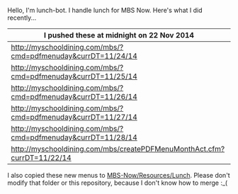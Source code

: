 Hello, I'm lunch-bot. I handle lunch for MBS Now. Here's what I did recently...

I pushed these at midnight on 22 Nov 2014|
--- |
| http://myschooldining.com/mbs/?cmd=pdfmenuday&currDT=11/24/14
| http://myschooldining.com/mbs/?cmd=pdfmenuday&currDT=11/25/14
| http://myschooldining.com/mbs/?cmd=pdfmenuday&currDT=11/26/14
| http://myschooldining.com/mbs/?cmd=pdfmenuday&currDT=11/27/14
| http://myschooldining.com/mbs/?cmd=pdfmenuday&currDT=11/28/14
| http://myschooldining.com/mbs/createPDFMenuMonthAct.cfm?currDT=11/22/14
I also copied these new menus to [MBS-Now/Resources/Lunch](https://github.com/mbsdev/MBS-Now/Resources/Lunch). Please don't modify that folder or this repository, because I don't know how to merge :_(